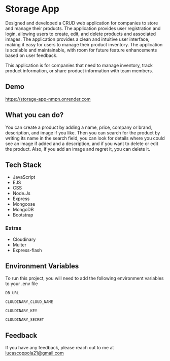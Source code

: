 # Storage App

Designed and developed a CRUD web application for companies to store and manage their products. The application provides user registration and login, allowing users to create, edit, and delete products and associated images. The application provides a clean and intuitive user interface, making it easy for users to manage their product inventory. The application is scalable and maintainable, with room for future feature enhancements based on user feedback.

This application is for companies that need to manage inventory, track product information, or share product information with team members.

## Demo

https://storage-app-nmpn.onrender.com

## What you can do?

You can create a product by adding a name, price, company or brand, description, and image if you like.
Then you can search for the product by writing its name in the search field, you can look for details where you could see an image if added and a description, and if you want to delete or edit the product.
Also, if you add an image and regret it, you can delete it.

## Tech Stack

-   JavaScript
-   EJS
-   CSS
-   Node.Js
-   Express
-   Mongoose
-   MongoDB
-   Bootstrap

### Extras

-   Cloudinary
-   Multer
-   Express-flash

## Environment Variables

To run this project, you will need to add the following environment variables to your .env file

`DB_URL`

`CLOUDINARY_CLOUD_NAME`

`CLOUDINARY_KEY`

`CLOUDINARY_SECRET`

## Feedback

If you have any feedback, please reach out to me at lucascoppola21@gmail.com
